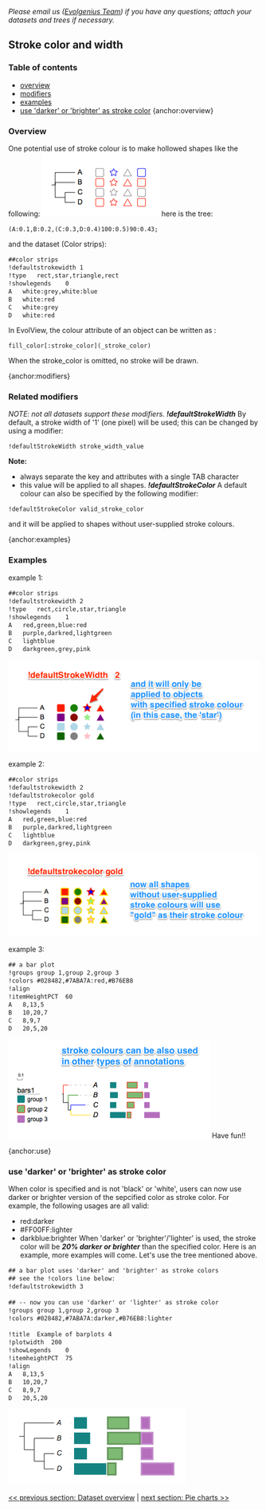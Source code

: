 *Please email us ([Evolgenius Team](mailto:evolgenius.team@gmail.com)) if you have any questions; attach your datasets and trees if necessary.*

## Stroke color and width

### Table of contents
* [overview](#overview)
* [modifiers](#modifiers)
* [examples](#examples)
* [use 'darker' or 'brighter' as stroke color](#use)
{anchor:overview}

### Overview
One potential use of stroke colour is to make hollowed shapes like the following:
![](images/DatasetStroke_stroke_color_and_width1.png)
here is the tree:
```
(A:0.1,B:0.2,(C:0.3,D:0.4)100:0.5)90:0.43;
```
and the dataset (Color strips):
```
##color strips
!defaultstrokewidth	1
!type	rect,star,triangle,rect
!showlegends	0
A	white:grey,white:blue
B	white:red
C	white:grey
D	white:red
```
In EvolView, the colour attribute of an object can be written as :
```
fill_color[:stroke_color](_stroke_color)
```
When the stroke_color is omitted, no stroke will be drawn.

{anchor:modifiers}

### Related modifiers
_NOTE: not all datasets support these modifiers._
_**!defaultStrokeWidth**_
By default, a stroke width of '1' (one pixel) will be used; this can be changed by using a modifier:
```
!defaultStrokeWidth	stroke_width_value
```
**Note:**
* always separate the key and attributes with a single TAB character
* this value will be applied to all shapes.
_**!defaultStrokeColor**_
A default colour can also be specified by the following modifier:
```
!defaultStrokeColor	valid_stroke_color
```             
and it will be applied to shapes without user-supplied stroke colours.

{anchor:examples}

### Examples
example 1:
```
##color strips
!defaultstrokewidth	2
!type	rect,circle,star,triangle
!showlegends	1
A	red,green,blue:red
B	purple,darkred,lightgreen
C	lightblue
D	darkgreen,grey,pink
```
![](images/DatasetStroke_stroke_color_more_examples_1.png)

example 2:
```
##color strips
!defaultstrokewidth	2
!defaultstrokecolor	gold
!type	rect,circle,star,triangle
!showlegends	1
A	red,green,blue:red
B	purple,darkred,lightgreen
C	lightblue
D	darkgreen,grey,pink
```
![](images/DatasetStroke_stroke_color_more_examples_2.png)

example 3:
```
## a bar plot
!groups	group 1,group 2,group 3
!colors	#028482,#7ABA7A:red,#B76EB8
!align
!itemHeightPCT	60
A	8,13,5
B	10,20,7
C	8,9,7
D	20,5,20
```
![](images/DatasetStroke_stroke_color_more_examples_3.png)
Have fun!!

{anchor:use}
### use 'darker' or 'brighter' as stroke color
When color is specified and is not 'black' or 'white', users can now use darker or brighter version of the sepcified color as stroke color.
For example, the following usages are all valid:
* red:darker
* #FF00FF:lighter
* darkblue:brighter
When 'darker' or 'brighter'/'lighter' is used, the stroke color will be _**20% darker or brighter**_ than the specified color.
Here is an example, more examples will come.
Let's use the tree mentioned above.
```
## a bar plot uses 'darker' and 'brighter' as stroke colors
## see the !colors line below:
!defaultstrokewidth	3

## -- now you can use 'darker' or 'lighter' as stroke color
!groups	group 1,group 2,group 3
!colors	#028482,#7ABA7A:darker,#B76EB8:lighter

!title	Example of barplots 4
!plotwidth	200
!showLegends	0
!itemheightPCT	75
!align
A	8,13,5
B	10,20,7
C	8,9,7
D	20,5,20
```
![](images/DatasetStroke_barplot_use_darker_lighter_as_strokecolor_without_annotation.png)

[<< previous section: Dataset overview](DatasetOverview)      |       [next section: Pie charts >>](DatasetPieCharts)
